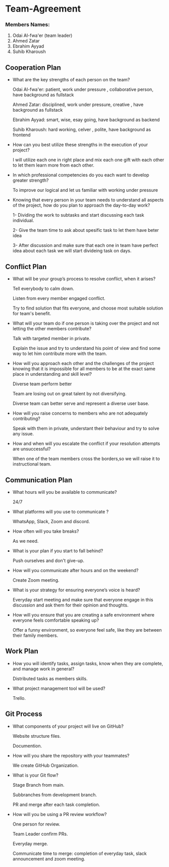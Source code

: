 # Team-Agreement

### Members Names:
1. Odai Al-fwa'er (team leader)
2. Ahmed Zatar
3. Ebrahim Ayyad
4. Suhib Kharoush



## Cooperation Plan


* What are the key strengths of each person on the team?
   
   Odai Al-fwa'er: patient, work under pressure , collaborative person, have background as fullstack
   
   Ahmed Zatar: disciplined, work under pressure, creative , have background as fullstack
   
   Ebrahim Ayyad: smart, wise, esay going, have background as backend
   
   Suhib Kharoush: hard working, celver , polite, have background as frontend
   
* How can you best utilize these strengths in the execution of your project?
  
    I will utilize each one in right place and mix each one gift with each other to let them learn more from each other.
  
* In which professional competencies do you each want to develop greater strength?
  
    To improve our logical and let us familiar with working under pressure
  
  
* Knowing that every person in your team needs to understand all aspects of the project, how do you plan to approach the day-to-day work?

    1- Dividing the work to subtasks and start discussing each task individual.
    
    2- Give the team time to ask about spesific task to let them have beter idea 
    
    3- After discussion and make sure that each one in team have perfect idea about each task we will start divideing task on days.




## Conflict Plan

* What will be your group’s process to resolve conflict, when it arises?

   Tell everybody to calm down.

   Listen from every member engaged conflict.

   Try to find solution that fits everyone, and choose most suitable solution for team's benefit.

* What will your team do if one person is taking over the project and not letting the other members contribute?

   Talk with targeted member in private.

   Explain the issue and try to understand his point of view and find some way to let him contribute more with the team.

* How will you approach each other and the challenges of the project knowing that it is impossible for all members to be at the exact same place in understanding and skill level?

   Diverse team perform better

   Team are losing out on great talent by not diversifying.

   Diverse team can better serve and represent a diverse user base.

* How will you raise concerns to members who are not adequately contributing?

   Speak with them in private, understant their behaviour and try to solve any issue.

* How and when will you escalate the conflict if your resolution attempts are unsuccessful?

   When one of the team members cross the borders,so we will raise it to instructional team.
   



## Communication Plan

* What hours will you be available to communicate?

   24/7

* What platforms will you use to communicate ?

   WhatsApp, Slack, Zoom and discord.

* How often will you take breaks?

   As we need.

* What is your plan if you start to fall behind?

   Push ourselves and don't give-up.

* How will you communicate after hours and on the weekend?

   Create Zoom meeting.

* What is your strategy for ensuring everyone’s voice is heard?

   Everyday start meeting and make sure that everyone engage in this discussion and ask them for their opinion and thoughts.

* How will you ensure that you are creating a safe environment where everyone feels comfortable speaking up?

   Offer a funny environment, so everyone feel safe, like they are between their family members.
   
   
   

## Work Plan

* How you will identify tasks, assign tasks, know when they are complete, and manage work in general?

   Distributed tasks as members skills.

* What project management tool will be used?

   Trello.
   
   

## Git Process

* What components of your project will live on GitHub?

   Website structure files.

   Documention.

* How will you share the repository with your teammates?

   We create GitHub Organization.

* What is your Git flow?
   
   Stage Branch from main.

   Subbranches from development branch.

   PR and merge after each task completion.

* How will you be using a PR review workflow?

   One person for review.

   Team Leader confirm PRs.

   Everyday merge.

   Communicate time to merge: completion of everyday task, slack announcement and zoom meeting.

